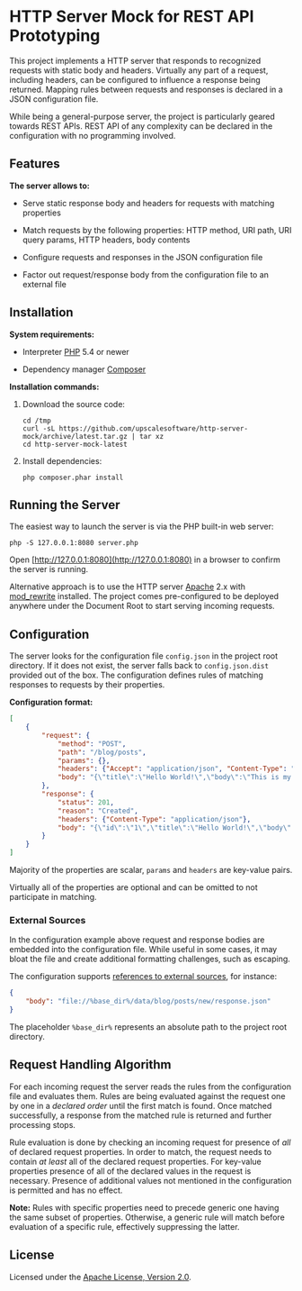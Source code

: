 HTTP Server Mock for REST API Prototyping
=========================================

This project implements a HTTP server that responds to recognized requests with static body and headers.
Virtually any part of a request, including headers, can be configured to influence a response being returned.
Mapping rules between requests and responses is declared in a JSON configuration file.

While being a general-purpose server, the project is particularly geared towards REST APIs.
REST API of any complexity can be declared in the configuration with no programming involved.


## Features

**The server allows to:**

* Serve static response body and headers for requests with matching properties

* Match requests by the following properties: HTTP method, URI path, URI query params, HTTP headers, body contents

* Configure requests and responses in the JSON configuration file

* Factor out request/response body from the configuration file to an external file


## Installation

**System requirements:**

* Interpreter [PHP](http://www.php.net/) 5.4 or newer

* Dependency manager [Composer](https://getcomposer.org/)

**Installation commands:**

1. Download the source code:

    ```shell
    cd /tmp
    curl -sL https://github.com/upscalesoftware/http-server-mock/archive/latest.tar.gz | tar xz
    cd http-server-mock-latest
    ```

2. Install dependencies:

    ```shell
    php composer.phar install
    ```


## Running the Server

The easiest way to launch the server is via the PHP built-in web server:
```shell
php -S 127.0.0.1:8080 server.php
```

Open [http://127.0.0.1:8080](http://127.0.0.1:8080) in a browser to confirm the server is running.

Alternative approach is to use the HTTP server [Apache](https://httpd.apache.org/) 2.x with [mod_rewrite](http://httpd.apache.org/docs/current/mod/mod_rewrite.html) installed.
The project comes pre-configured to be deployed anywhere under the Document Root to start serving incoming requests.


## Configuration

The server looks for the configuration file `config.json` in the project root directory.
If it does not exist, the server falls back to `config.json.dist` provided out of the box.
The configuration defines rules of matching responses to requests by their properties.

**Configuration format:**
```json
[
    {
        "request": {
            "method": "POST",
            "path": "/blog/posts",
            "params": {},
            "headers": {"Accept": "application/json", "Content-Type": "application/json"},
            "body": "{\"title\":\"Hello World!\",\"body\":\"This is my first post!\"}"
        },
        "response": {
            "status": 201,
            "reason": "Created",
            "headers": {"Content-Type": "application/json"},
            "body": "{\"id\":\"1\",\"title\":\"Hello World!\",\"body\":\"This is my first post!\"}"
        }
    }
]
```

Majority of the properties are scalar, `params` and `headers` are key-value pairs.

Virtually all of the properties are optional and can be omitted to not participate in matching.

### External Sources

In the configuration example above request and response bodies are embedded into the configuration file.
While useful in some cases, it may bloat the file and create additional formatting challenges, such as escaping.

The configuration supports [references to external sources](http://www.php.net/wrappers), for instance:
```json
{
    "body": "file://%base_dir%/data/blog/posts/new/response.json"
}
```

The placeholder `%base_dir%` represents an absolute path to the project root directory.


## Request Handling Algorithm

For each incoming request the server reads the rules from the configuration file and evaluates them.
Rules are being evaluated against the request one by one in a _declared order_ until the first match is found.
Once matched successfully, a response from the matched rule is returned and further processing stops.

Rule evaluation is done by checking an incoming request for presence of _all_ of declared request properties.
In order to match, the request needs to contain _at least_ all of the declared request properties.
For key-value properties presence of all of the declared values in the request is necessary.
Presence of additional values not mentioned in the configuration is permitted and has no effect.

**Note:** Rules with specific properties need to precede generic one having the same subset of properties.
Otherwise, a generic rule will match before evaluation of a specific rule, effectively suppressing the latter.


## License

Licensed under the [Apache License, Version 2.0](http://www.apache.org/licenses/LICENSE-2.0).
